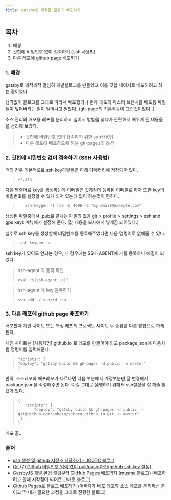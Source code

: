 ```yaml
---
title: gatsby로 제작한 블로그 배포하기 
---
```


## 목차 
1. 배경
2. 깃헙에 비밀번호 없이 접속하기 (ssh 사용법) 
3. 다른 레포에 github page 배포하기 

### 1. 배경 
gatsby로 깨작깨작 열심히 개발블로그를 만들었고 
이를 깃헙 페이지로 배포하려고 하는 중이었다. 

생각없이 블로그를 그대로 따라서 배포했더니 
현제 래포의 마스터 브랜치를 배포용 파일들이 덮어버리는 일이 일어나고 말았다. 
(gh-page의 기본작동이 그런것이었다..)

소스 관리와 배포용 레포를 분리하고 싶어서 방법을 찾다가 관련해서 
배우게 된 내용들을 정리해 보았다. 

> - 깃헙에 비밀번호 없이 접속하기 위한 ssh사용법
> - 다른 레포에 배포하도록 하는 gh-pages의 옵션 

### 2. 깃헙에 비밀번호 없이 접속하기 (SSH 사용법)

맥의 경우 기본적으로 ssh key파일들은 아래 디렉터리에 저장되어 있다. 

> ```shell
> ~/.ssh
>```
  
다음 명령어로 key를 생성하는데 이메일은 깃계정에 등록된 이메일로 하자 
또한 key의 비밀번호를 설정할 수 있게 되어 있는데 없이 하는것이 편하다.  

> ```shell
>    ssh-keygen -t rsa -b 4096 -C "my-email@example.com"
>```   

생성된 파일중에서 .pub로 끝나는 파일의 값을 
git > profile > settings > ssh and gps keys 메뉴에서 
설정해 준다. (값 내용을 복사해서 넣게끔 되어있다.)
 
실수로 ssh key를 생성할때 비밀번호를 등록해주었다면 다음 명령어로 없애줄 수 있다.
> ```shell
>  ssh-keygen -p
> ```

ssh key가 있어도 안되는 경우, 
내 경우에는 SSH-AGENT에 키를 등록하니 해결이 되었다. 
  
> ssh-agent 의 동작 확인
> ```shell
> eval "$(ssh-agent -s)"
> ```

>  ssh-agent 에 key 등록하기 
> ```shell
> ssh-add ~/.ssh/id_rsa
> ```
 
### 3. 다른 레포에 github page 배포하기 


배포할때 개인 사이트 또는 특정 레포의 프로젝트 사이트 두 종류를 다른 방법으로 하게 된다. 

개인 사이트는 [사용자명].github.io 로 레포를 만들어야 되고 
package.json에 다음처럼 명령어를 입력해준다. 

> ```shell
>"scripts": { 
> "deploy": "gatsby build && gh-pages -d public -b master"
>}
> ```

만약, 소스레포와 배포레포가 다르다면 다음 부분에서 계정부분만 잘 변경해서 
package.json을 작성해주면 된다. 이걸 그대로 실행하기 위해서 ssh설정을 잘 해줄 필요가 있다. 

> ```shell
>{
>    "scripts": {
>        "deploy": "gatsby build && gh-pages -d public -r git@github.com:soharu/soharu.github.io.git -b master"
>  }
>}
> ```

배포 끝..

### 출처

- [ssh 생성 및 github 저장소 저장하기 - JOOTC 블로그 ](https://jootc.com/p/201905122827)
- [Git (7) Github 비밀번호 입력 없이 pull/push 하기(github ssh key 설정)](https://goddaehee.tistory.com/254)
- [GatsbyJS 개발 환경 셋팅부터 GitHub Pages 배포까지 (musma 블로그)](https://musma.github.io/2019/08/09/gatsby-js.html)
   (배포하려고 할때 시작점이 되어준 고마운 블로그)
- [Github Pages로 블로그 배포하기](https://soharu.github.io/posts/2019-09-18-Deploying-to-GitHub-Pages/)
   (어쩌다가 배포 레포와 소스 레포를 분리하신 분이고 딱 내가 필요한 과정을 그대로 진행한 블로그)
